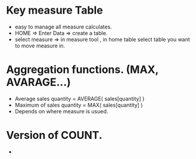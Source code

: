 # Key measure Table
- easy to manage all measure calculates.
- HOME => Enter Data => create a table.
- select measure => in measure tool , in home table select table you want to move measure in.

# Aggregation functions. (MAX, AVARAGE...)
- Average sales quantity = AVERAGE( sales[quantity] )
- Maximum of sales quantity = MAX( sales[quantity] )
- Depends on where measure is usued.

# Version of COUNT.
- 
